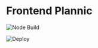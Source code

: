 # Frontend Plannic

![Node Build](https://github.com/winxxifsp/plannic-frontend/workflows/Node%20Build/badge.svg)

![Deploy](https://github.com/winxxifsp/plannic-frontend/workflows/Deploy/badge.svg)
